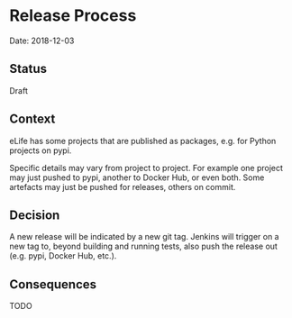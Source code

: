 # Release Process

Date: 2018-12-03

## Status

Draft

## Context

eLife has some projects that are published as packages, e.g. for Python projects on pypi.

Specific details may vary from project to project. For example one project may just pushed to pypi, another to Docker Hub, or even both. Some artefacts may just be pushed for releases, others on commit.

## Decision

A new release will be indicated by a new git tag.
Jenkins will trigger on a new tag to, beyond building and running tests, also push the release out (e.g. pypi, Docker Hub, etc.).

## Consequences

TODO
